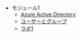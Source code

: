 

- モジュール1
  - [Azure Active Directory](mod1-1.md)
  - [ユーザーとグループ](mod1-2.md)
  - [ラボ1](https://github.com/MicrosoftLearning/AZ-104JA-MicrosoftAzureAdministrator/blob/master/Instructions/Labs/LAB_01-Manage_Azure_AD_Identities.md)
